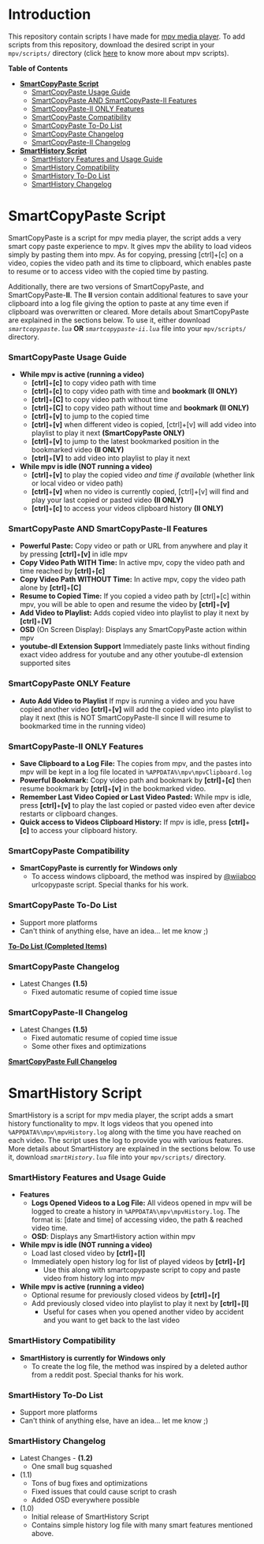 # Introduction
This repository contain scripts I have made for [mpv media player](https://github.com/mpv-player/mpv/). To add scripts from this repository, download the desired script in your `mpv/scripts/` directory (click [here](https://mpv.io/manual/master/#lua-scripting) to know more about mpv scripts).

**Table of Contents**
- [**SmartCopyPaste Script**](https://github.com/Eisa01/mpv-scripts#smartcopypaste-script)
 	- [SmartCopyPaste Usage Guide](https://github.com/Eisa01/mpv-scripts#smartcopypaste-usage-guide)
	- [SmartCopyPaste AND SmartCopyPaste-II Features](https://github.com/Eisa01/mpv-scripts#smartcopypaste-and-smartcopypaste-II-features)
	- [SmartCopyPaste-II ONLY Features](https://github.com/Eisa01/mpv-scripts#smartcopypaste-ii-only-features)
	- [SmartCopyPaste Compatibility](https://github.com/Eisa01/mpv-scripts#smartcopypaste-compatibility)
	- [SmartCopyPaste To-Do List](https://github.com/Eisa01/mpv-scripts#smartcopypaste-to-do-list)
	- [SmartCopyPaste Changelog](https://github.com/Eisa01/mpv-scripts#smartcopypaste-changelog)
	- [SmartCopyPaste-II Changelog](https://github.com/Eisa01/mpv-scripts#smartcopypaste-ii-changelog)
- [**SmartHistory Script**](https://github.com/Eisa01/mpv-scripts#smarthistory-script)
	- [SmartHistory Features and Usage Guide](https://github.com/Eisa01/mpv-scripts#smarthistory-features-and-usage-guide)
	- [SmartHistory Compatibility](https://github.com/Eisa01/mpv-scripts#smarthistory-compatibility)
	- [SmartHistory To-Do List](https://github.com/Eisa01/mpv-scripts#smarthistory-to-do-list)
	- [SmartHistory Changelog](https://github.com/Eisa01/mpv-scripts#smarthistory-changelog)
# SmartCopyPaste Script
SmartCopyPaste is a script for mpv media player, the script adds a very smart copy paste experience to mpv. It gives mpv the ability to load videos simply by pasting them into mpv. As for copying,  pressing [ctrl]+[c] on a video, copies the video path and its time to clipboard, which enables paste to resume or to access video with the copied time by pasting.

Additionally, there are two versions of SmartCopyPaste, and SmartCopyPaste-**II**. The **II** version contain additional features to save your clipboard into a log file giving the option to paste at any time even if clipboard was overwritten or cleared. More details about SmartCopyPaste are explained in the sections below. To use it, either download *`smartcopypaste.lua`* **OR** *`smartcopypaste-ii.lua`* file into your `mpv/scripts/` directory. 
### SmartCopyPaste Usage Guide
- **While mpv is active (running a video)**
	 - **[ctrl]**+**[c]** to copy video path with time
	 - **[ctrl]**+**[c]** to copy video path with time and **bookmark (II ONLY)**
	 - **[ctrl]**+**[C]** to copy video path without time
	 - **[ctrl]**+**[C]** to copy video path without time and **bookmark (II ONLY)**
	 - **[ctrl]**+**[v]** to jump to the copied time
	 - **[ctrl]**+**[v]** when different video is copied, [ctrl]+[v] will add video into playlist to play it next **(SmartCopyPaste ONLY)**
	 - **[ctrl]**+**[v]** to jump to the latest bookmarked position in the bookmarked video **(II ONLY)**
	 - **[ctrl]**+**[V]** to add video into playlist to play it next
 - **While mpv is idle (NOT running a video)**
	 - **[ctrl]**+**[v]** to play the copied video *and time if available* (whether link or local video or video path)
	 - **[ctrl]**+**[v]** when no video is currently copied, [ctrl]+[v] will find and play your last copied or pasted video **(II ONLY)**
	 - **[ctrl]**+**[c]** to access your videos clipboard history **(II ONLY)**
### SmartCopyPaste AND SmartCopyPaste-II Features
- **Powerful Paste:** Copy video or path or URL from anywhere and play it by pressing **[ctrl]**+**[v]** in idle mpv
- **Copy Video Path WITH Time:** In active mpv, copy the video path and time reached by **[ctrl]**+**[c]**
- **Copy Video Path WITHOUT Time:** In active mpv, copy the video path alone by **[ctrl]**+**[C]**
- **Resume to Copied Time:** If you copied a video path by [ctrl]+[c] within mpv, you will be able to open and resume the video by **[ctrl]**+**[v]**
- **Add Video to Playlist:** Adds copied video into playlist to play it next by **[ctrl]**+**[V]**
- **OSD** (On Screen Display): Displays any SmartCopyPaste action within mpv
- **youtube-dl Extension Support** Immediately paste links without finding exact video address for youtube and any other youtube-dl extension supported sites
### SmartCopyPaste ONLY Feature
- **Auto Add Video to Playlist** If mpv is running a video and you have copied another video **[ctrl]**+**[v]** will add the copied video into playlist to play it next (this is NOT SmartCopyPaste-II since II will resume to bookmarked time in the running video)
### SmartCopyPaste-II ONLY Features
 - **Save Clipboard to a Log File:** The copies from mpv, and the pastes into mpv will be kept in a log file located in `%APPDATA%\mpv\mpvClipboard.log`
 - **Powerful Bookmark:** Copy video path and bookmark by **[ctrl]**+**[c]** then resume bookmark by **[ctrl]**+**[v]** in the bookmarked video.
 - **Remember Last Video Copied or Last Video Pasted:** While mpv is idle, press **[ctrl]**+**[v]** to play the last copied or pasted video even after device restarts or clipboard changes.
 - **Quick access to Videos Clipboard History:** If mpv is idle, press **[ctrl]**+**[c]** to access your clipboard history.
### SmartCopyPaste Compatibility
 - **SmartCopyPaste is currently for Windows only**
	 - To access windows clipboard, the method was inspired by [@wiiaboo](https://github.com/wiiaboo/) urlcopypaste script. Special thanks for his work.
### SmartCopyPaste To-Do List
 - Support more platforms
 - Can't think of anything else, have an idea... let me know ;)

[**To-Do List (Completed Items)**](https://github.com/Eisa01/mpv-scripts/blob/master/documents/SmartCopyPaste%20To-Do%20List%20(Completed%20Items).md)
### SmartCopyPaste Changelog
- Latest Changes **(1.5)**
	- Fixed automatic resume of copied time issue
### SmartCopyPaste-II Changelog
- Latest Changes **(1.5)**
	- Fixed automatic resume of copied time issue
	- Some other fixes and optimizations
	
[**SmartCopyPaste Full Changelog**](https://github.com/Eisa01/mpv-scripts/blob/master/documents/SmartCopyPaste%20Full%20Changelog.md)
# SmartHistory Script
SmartHistory is a script for mpv media player, the script adds a smart history functionality to mpv. It logs videos that you opened into `%APPDATA%\mpv\mpvHistory.log` along with the time you have reached on each video. The script uses the log to provide you with various features. More details about SmartHistory are explained in the sections below. To use it, download *`smartHistory.lua`* file into your `mpv/scripts/` directory. 
### SmartHistory Features and Usage Guide
- **Features**
	-  **Logs Opened Videos to a Log File:** All videos opened in mpv will be logged to create a history in `%APPDATA%\mpv\mpvHistory.log`. The format is: [date and time] of accessing video, the path & reached video time.
	- **OSD**: Displays any SmartHistory action within mpv
- **While mpv is idle (NOT running a video)**
	- Load last closed video by **[ctrl]**+**[l]**
	- Immediately open history log for list of played videos by **[ctrl]**+**[r]**
		- Use this along with smartcopypaste script to copy and paste video from history log into mpv
- **While mpv is active (running a video)**
	- Optional resume for previously closed videos by  **[ctrl]**+**[r]**
	- Add previously closed video into playlist to play it next by  **[ctrl]**+**[l]**
		- Useful for cases when you opened another video by accident and you want to get back to the last video
### SmartHistory Compatibility
 - **SmartHistory is currently for Windows only**
	 - To create the log file, the method was inspired by a deleted author from a reddit post. Special thanks for his work.
### SmartHistory To-Do List
 - Support more platforms
 - Can't think of anything else, have an idea... let me know ;)
### SmartHistory Changelog
 - Latest Changes - **(1.2)**
 	- One small bug squashed
 - (1.1)
 	- Tons of bug fixes and optimizations
	- Fixed issues that could cause script to crash
	- Added OSD everywhere possible
 - (1.0)
	- Initial release of SmartHistory Script
	- Contains simple history log file with many smart features mentioned above.

